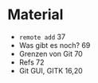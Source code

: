 # Material

 * `remote add` 37
 * Was gibt es noch? 69
 * Grenzen von Git 70
 * Refs 72
 * Git GUI, GITK 16,20



